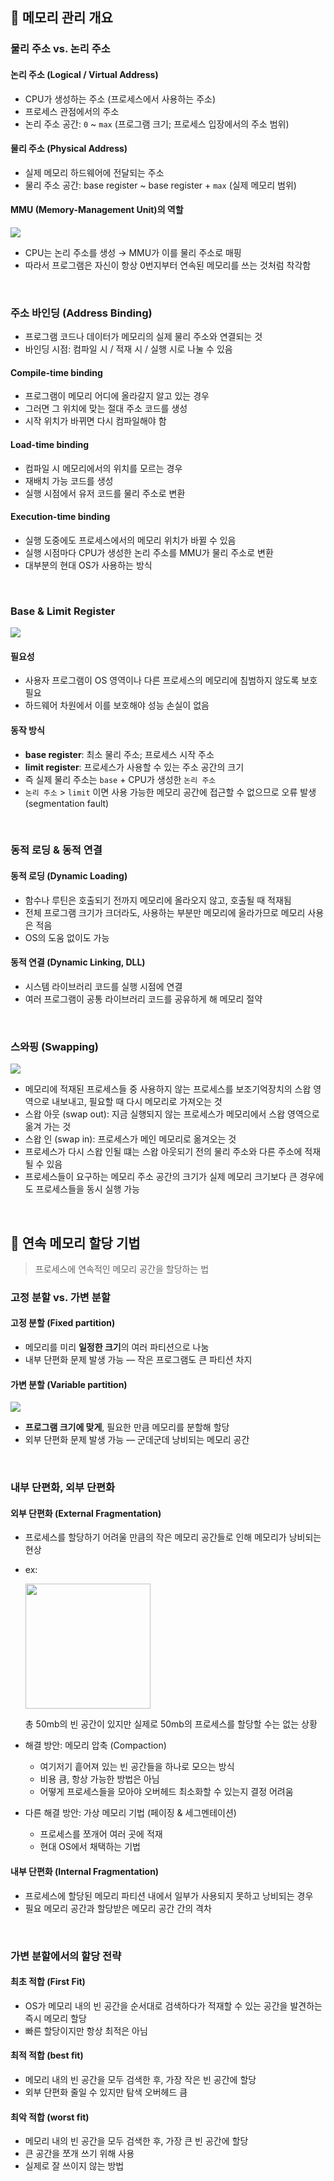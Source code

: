 ## 📖 메모리 관리 개요

### 물리 주소 vs. 논리 주소

#### 논리 주소 (Logical / Virtual Address)

- CPU가 생성하는 주소 (프로세스에서 사용하는 주소)
- 프로세스 관점에서의 주소
- 논리 주소 공간: `0` ~ `max` (프로그램 크기; 프로세스 입장에서의 주소 범위)

#### 물리 주소 (Physical Address)

- 실제 메모리 하드웨어에 전달되는 주소
- 물리 주소 공간: base register ~ base register + `max` (실제 메모리 범위)

#### MMU (Memory-Management Unit)의 역할

<img src="images/os_07_1.png">

- CPU는 논리 주소를 생성 → MMU가 이를 물리 주소로 매핑
- 따라서 프로그램은 자신이 항상 0번지부터 연속된 메모리를 쓰는 것처럼 착각함

<br>

### 주소 바인딩 (Address Binding)

- 프로그램 코드나 데이터가 메모리의 실제 물리 주소와 연결되는 것
- 바인딩 시점: 컴파일 시 / 적재 시 / 실행 시로 나눌 수 있음

#### Compile-time binding

- 프로그램이 메모리 어디에 올라갈지 알고 있는 경우
- 그러면 그 위치에 맞는 절대 주소 코드를 생성
- 시작 위치가 바뀌면 다시 컴파일해야 함

#### Load-time binding

- 컴파일 시 메모리에서의 위치를 모르는 경우
- 재배치 가능 코드를 생성
- 실행 시점에서 유저 코드를 물리 주소로 변환

#### Execution-time binding

- 실행 도중에도 프로세스에서의 메모리 위치가 바뀔 수 있음
- 실행 시점마다 CPU가 생성한 논리 주소를 MMU가 물리 주소로 변환
- 대부분의 현대 OS가 사용하는 방식

<br>

### Base & Limit Register

<img src="images/os_07_2.png">

#### 필요성

- 사용자 프로그램이 OS 영역이나 다른 프로세스의 메모리에 침범하지 않도록 보호 필요
- 하드웨어 차원에서 이를 보호해야 성능 손실이 없음

#### 동작 방식

- **base register**: 최소 물리 주소; 프로세스 시작 주소
- **limit register**: 프로세스가 사용할 수 있는 주소 공간의 크기
- 즉 실제 물리 주소는 `base` + CPU가 생성한 `논리 주소`
- `논리 주소` > `limit` 이면 사용 가능한 메모리 공간에 접근할 수 없으므로 오류 발생 (segmentation fault)

<br>

### 동적 로딩 & 동적 연결

#### 동적 로딩 (Dynamic Loading)

- 함수나 루틴은 호출되기 전까지 메모리에 올라오지 않고, 호출될 때 적재됨
- 전체 프로그램 크기가 크더라도, 사용하는 부분만 메모리에 올라가므로 메모리 사용은 적음
- OS의 도움 없이도 가능

#### 동적 연결 (Dynamic Linking, DLL)

- 시스템 라이브러리 코드를 실행 시점에 연결
- 여러 프로그램이 공통 라이브러리 코드를 공유하게 해 메모리 절약

<br>

### 스와핑 (Swapping)

<img src="images/os_07_3.png">

- 메모리에 적재된 프로세스들 중 사용하지 않는 프로세스를 보조기억장치의 스왑 영역으로 내보내고, 필요할 때 다시 메모리로 가져오는 것
- 스왑 아웃 (swap out): 지금 실행되지 않는 프로세스가 메모리에서 스왑 영역으로 옮겨 가는 것
- 스왑 인 (swap in): 프로세스가 메인 메모리로 옮겨오는 것
- 프로세스가 다시 스왑 인될 떄는 스왑 아웃되기 전의 물리 주소와 다른 주소에 적재될 수 있음
- 프로세스들이 요구하는 메모리 주소 공간의 크기가 실제 메모리 크기보다 큰 경우에도 프로세스들을 동시 실행 가능

<br>

## 📖 연속 메모리 할당 기법

> 프로세스에 연속적인 메모리 공간을 할당하는 법


### 고정 분할 vs. 가변 분할

#### 고정 분할 (Fixed partition)

- 메모리를 미리 **일정한 크기**의 여러 파티션으로 나눔
- 내부 단편화 문제 발생 가능 — 작은 프로그램도 큰 파티션 차지

#### 가변 분할 (Variable partition)

<img src="images/os_07_4.png">

- **프로그램 크기에 맞게**, 필요한 만큼 메모리를 분할해 할당
- 외부 단편화 문제 발생 가능 — 군데군데 낭비되는 메모리 공간

<br>

### 내부 단편화, 외부 단편화

#### 외부 단편화 (External Fragmentation)

- 프로세스를 할당하기 어려울 만큼의 작은 메모리 공간들로 인해 메모리가 낭비되는 현상
- ex:
    
    <img src="images/os_07_5.png" width="200px">
    
    총 50mb의 빈 공간이 있지만 실제로 50mb의 프로세스를 할당할 수는 없는 상황
    
- 해결 방안: 메모리 압축 (Compaction)
    - 여기저기 흩어져 있는 빈 공간들을 하나로 모으는 방식
    - 비용 큼, 항상 가능한 방법은 아님
    - 어떻게 프로세스들을 모아야 오버헤드 최소화할 수 있는지 결정 어려움
- 다른 해결 방안: 가상 메모리 기법 (페이징 & 세그멘테이션)
    - 프로세스를 쪼개어 여러 곳에 적재
    - 현대 OS에서 채택하는 기법

#### 내부 단편화 (Internal Fragmentation)

- 프로세스에 할당된 메모리 파티션 내에서 일부가 사용되지 못하고 낭비되는 경우
- 필요 메모리 공간과 할당받은 메모리 공간 간의 격차

<br>

### 가변 분할에서의 할당 전략

#### 최초 적합 (First Fit)

- OS가 메모리 내의 빈 공간을 순서대로 검색하다가 적재할 수 있는 공간을 발견하는 즉시 메모리 할당
- 빠른 할당이지만 항상 최적은 아님

#### 최적 적합 (best fit)

- 메모리 내의 빈 공간을 모두 검색한 후, 가장 작은 빈 공간에 할당
- 외부 단편화 줄일 수 있지만 탐색 오버헤드 큼

#### 최악 적합 (worst fit)

- 메모리 내의 빈 공간을 모두 검색한 후, 가장 큰 빈 공간에 할당
- 큰 공간을 쪼개 쓰기 위해 사용
- 실제로 잘 쓰이지 않는 방법